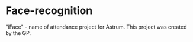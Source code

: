 # Face-recognition
"iFace" - name of attendance project for Astrum. This project was created by the GP. 

